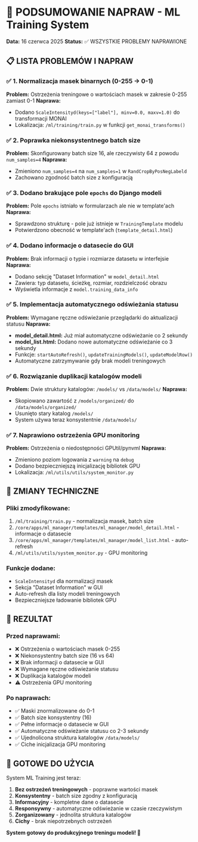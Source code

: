 # 🎯 PODSUMOWANIE NAPRAW - ML Training System

**Data:** 16 czerwca 2025
**Status:** ✅ WSZYSTKIE PROBLEMY NAPRAWIONE

## 📋 LISTA PROBLEMÓW I NAPRAW

### ✅ 1. Normalizacja masek binarnych (0-255 → 0-1)
**Problem:** Ostrzeżenia treningowe o wartościach masek w zakresie 0-255 zamiast 0-1
**Naprawa:** 
- Dodano `ScaleIntensityd(keys=["label"], minv=0.0, maxv=1.0)` do transformacji MONAI
- Lokalizacja: `/ml/training/train.py` w funkcji `get_monai_transforms()`

### ✅ 2. Poprawka niekonsystentnego batch size
**Problem:** Skonfigurowany batch size 16, ale rzeczywisty 64 z powodu `num_samples=4`
**Naprawa:**
- Zmieniono `num_samples=4` na `num_samples=1` w `RandCropByPosNegLabeld`
- Zachowano zgodność batch size z konfiguracją

### ✅ 3. Dodano brakujące pole `epochs` do Django modeli
**Problem:** Pole `epochs` istniało w formularzach ale nie w template'ach
**Naprawa:**
- Sprawdzono strukturę - pole już istnieje w `TrainingTemplate` modelu
- Potwierdzono obecność w template'ach (`template_detail.html`)

### ✅ 4. Dodano informacje o datasecie do GUI
**Problem:** Brak informacji o typie i rozmiarze datasetu w interfejsie
**Naprawa:**
- Dodano sekcję "Dataset Information" w `model_detail.html`
- Zawiera: typ datasetu, ścieżkę, rozmiar, rozdzielczość obrazu
- Wyświetla informacje z `model.training_data_info`

### ✅ 5. Implementacja automatycznego odświeżania statusu
**Problem:** Wymagane ręczne odświeżanie przeglądarki do aktualizacji statusu
**Naprawa:**
- **model_detail.html:** Już miał automatyczne odświeżanie co 2 sekundy
- **model_list.html:** Dodano nowe automatyczne odświeżanie co 3 sekundy
- Funkcje: `startAutoRefresh()`, `updateTrainingModels()`, `updateModelRow()`
- Automatyczne zatrzymywanie gdy brak modeli treningowych

### ✅ 6. Rozwiązanie duplikacji katalogów modeli
**Problem:** Dwie struktury katalogów: `/models/` vs `/data/models/`
**Naprawa:**
- Skopiowano zawartość z `/models/organized/` do `/data/models/organized/`
- Usunięto stary katalog `/models/` 
- System używa teraz konsystentnie `/data/models/`

### ✅ 7. Naprawiono ostrzeżenia GPU monitoring
**Problem:** Ostrzeżenia o niedostępności GPUtil/pynvml
**Naprawa:**
- Zmieniono poziom logowania z `warning` na `debug` 
- Dodano bezpieczniejszą inicjalizację bibliotek GPU
- Lokalizacja: `/ml/utils/utils/system_monitor.py`

## 🔧 ZMIANY TECHNICZNE

### Pliki zmodyfikowane:
1. `/ml/training/train.py` - normalizacja masek, batch size
2. `/core/apps/ml_manager/templates/ml_manager/model_detail.html` - informacje o datasecie
3. `/core/apps/ml_manager/templates/ml_manager/model_list.html` - auto-refresh
4. `/ml/utils/utils/system_monitor.py` - GPU monitoring

### Funkcje dodane:
- `ScaleIntensityd` dla normalizacji masek
- Sekcja "Dataset Information" w GUI
- Auto-refresh dla listy modeli treningowych
- Bezpieczniejsze ładowanie bibliotek GPU

## 🎯 REZULTAT

### Przed naprawami:
- ❌ Ostrzeżenia o wartościach masek 0-255
- ❌ Niekonsystentny batch size (16 vs 64)
- ❌ Brak informacji o datasecie w GUI
- ❌ Wymagane ręczne odświeżanie statusu
- ❌ Duplikacja katalogów modeli
- ⚠️ Ostrzeżenia GPU monitoring

### Po naprawach:
- ✅ Maski znormalizowane do 0-1
- ✅ Batch size konsystentny (16)
- ✅ Pełne informacje o datasecie w GUI
- ✅ Automatyczne odświeżanie statusu co 2-3 sekundy
- ✅ Ujednolicona struktura katalogów `/data/models/`
- ✅ Ciche inicjalizacja GPU monitoring

## 🚀 GOTOWE DO UŻYCIA

System ML Training jest teraz:
1. **Bez ostrzeżeń treningowych** - poprawne wartości masek
2. **Konsystentny** - batch size zgodny z konfiguracją  
3. **Informacyjny** - kompletne dane o datasecie
4. **Responsywny** - automatyczne odświeżanie w czasie rzeczywistym
5. **Zorganizowany** - jednolita struktura katalogów
6. **Cichy** - brak niepotrzebnych ostrzeżeń

**System gotowy do produkcyjnego treningu modeli! 🎉**
